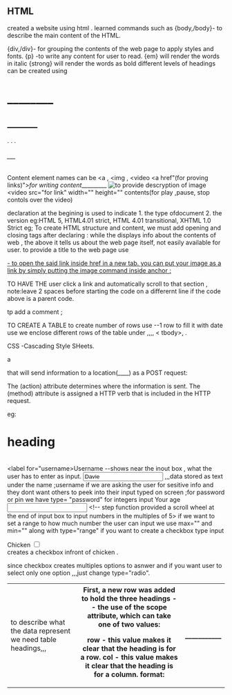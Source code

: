 **HTML**
---

created a website using html .
learned commands such as {body,/body}- to describe the main content of the HTML.
 
 {div,/div}- for grouping the contents of the web page to apply styles and fonts.
 {p} -to write any content for user to read.
 {em} will render the words in italic </em>
 {strong} will render the words as bold</strong>
different levels of headings can be created using 
<h1>________</h1>
<h2>_______</h2>
.
.
.
<h6>___</h6>

<elementName attributeName="attributeValue">Content</elementName>
element names can be <a , <img , <video
<a href"(for proving links)">_for writing content__________</a>
<img src="for link" alt="to provide descryption of image">
<video src="for link" width="" height="" contents(for play ,pause, stop contols over the video)

declaration at the begining is used to indicate 1. the type ofdocument 2. the version  eg:HTML 5, HTML4.01 strict, HTML 4.01 transitional, XHTML 1.0 Strict
eg; <!DOCTYPE html>
 To create HTML structure and content, we must add opening and closing <html> tags after declaring <!DOCTYPE html>:
  while the <body> displays info about the contents of web , the <head> above it tells us about the web page itself, not easily available for user.
   to provide a title to the web page use <title>____</title>

<body>
<a href="" target="_blank"> - to open the said link inside href in a new tab.
you can put your image as a link by simply putting the image command inside anchor :<a_____> <img________> </a>

TO HAVE THE user click a link and automatically scroll to that section ,
note:leave 2 spaces before starting the code on a differernt line if the code above is a parent code.

tp add a comment ; <!--________-->

TO CREATE A TABLE <table>
to create number of rows use <tr> </tr> --1 row
to fill it with date use <td>
to describe what the data represent we need table headings,,,<th>
First, a new row was added to hold the three headings
-- the use of the scope attribute, which can take one of two values:

row - this value makes it clear that the heading is for a row.
col - this value makes it clear that the heading is for a column.
format: <th scope="row/col" >___________</th>
we enclose different rows of the table under ,,,<thead>, <
tbody>, <tfoot>.

CSS -Cascading Style SHeets.

 a <form> that will send information to a location(____) as a POST request:

The (action) attribute determines where the information is sent.
The (method) attribute is assigned a HTTP verb that is included in the HTTP request.

eg: <form>
				<h1>heading</h1>  
	      <!--Add your code below-->
        <label for="username>Username</label> --shows near the inout box , what the user has to enter as input.
        <input type="text" name="username" value="Davie"> ,,,data stored as text under the name ;username
      </form>
     if we are asking the user for sesitive info and they dont want others to peek into their input typed on screen ;for password or pin 
we have type= "password"
for integers input 
<label for="year">Your age</label>
<input type="number" id="year" name="age" step="5">   <!-- step function provided a scroll wheel at the end of input box to input numbers in the multiples of 5>
if we want to set a range to how much number the user can input we use max="" and min="" along with type="range"
if you want to create a checkbox type input
<section class="protein">
 <label for="chicken">Chicken</label>
 <input type="checkbox" id="chicken" name="protein" value="chicken">
</section> creates a checkbox infront of chicken .

since checkbox creates multiples options to asnwer and if you want user to select only one option ,,,just change type="radio".
